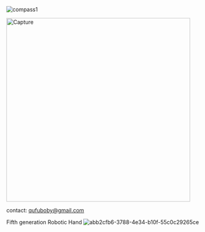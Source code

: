![compass1](https://user-images.githubusercontent.com/46214170/214790809-ffbf5bbb-534b-450d-a4b0-914d689f6fad.png)

<img width="480" alt="Capture" src="https://user-images.githubusercontent.com/46214170/214755356-f754cc4d-161e-4035-9ba4-cc45d272ed51.PNG">

contact: 
qufuboby@gmail.com

Fifth generation Robotic Hand
![abb2cfb6-3788-4e34-b10f-55c0c29265ce](https://user-images.githubusercontent.com/46214170/214634308-0752a796-a163-4229-85e5-749729c63e51.png)
